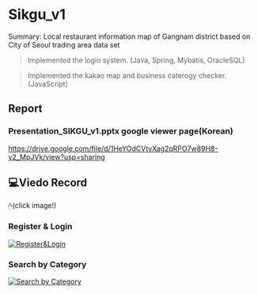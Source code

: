 # Sikgu_v1
Summary: Local restaurant information map of Gangnam district based on City of Seoul trading area data set

> Implemented the login system. (Java, Spring, Mybatis, OracleSQL)

> Implemented the kakao map and business caterogy checker. (JavaScript)

## Report
### Presentation_SIKGU_v1.pptx google viewer page(Korean)
https://drive.google.com/file/d/1HeYOdCVtyXag2qRPO7w89H8-y2_MpJVk/view?usp=sharing

## 💻Viedo Record
🖱(click image!)
### Register & Login
[![Register&Login](https://i.ytimg.com/vi_webp/UACtypGv1xs/maxresdefault.webp)](https://youtu.be/UACtypGv1xs) 
### Search by Category
[![Search by Category](https://i.ytimg.com/vi_webp/SL_udH2MVpY/sddefault.webp)](https://youtu.be/SL_udH2MVpY)
